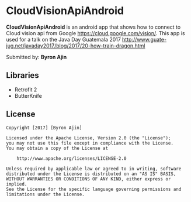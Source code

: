 # CloudVisionApiAndroid

**CloudVisionApiAndroid** is an android app that shows how to connect to Cloud vision api from Google https://cloud.google.com/vision/. This app is used for a talk on the Java Day Guatemala 2017 http://www.guate-jug.net/javaday2017/blog/2017/20-how-train-dragon.html

Submitted by: **Byron Ajin**

## Libraries

- Retrofit 2
- ButterKnife

## License

    Copyright [2017] [Byron Ajin]

    Licensed under the Apache License, Version 2.0 (the "License");
    you may not use this file except in compliance with the License.
    You may obtain a copy of the License at

        http://www.apache.org/licenses/LICENSE-2.0

    Unless required by applicable law or agreed to in writing, software
    distributed under the License is distributed on an "AS IS" BASIS,
    WITHOUT WARRANTIES OR CONDITIONS OF ANY KIND, either express or implied.
    See the License for the specific language governing permissions and
    limitations under the License.
